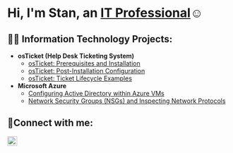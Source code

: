 <h1>Hi, I'm Stan, an <a href="https://linkedin.com/in/stanley-guerrero">IT Professional</a>☺</h1>

<h2>👨‍💻 Information Technology Projects:</h2>

- <b>osTicket (Help Desk Ticketing System)</b>
  - [osTicket: Prerequisites and Installation](https://github.com/stanguerrero/osticket-prereqs)
  - [osTicket: Post-Installation Configuration](https://github.com/stanguerrero/post-install-config)
  - [osTicket: Ticket Lifecycle Examples](https://github.com/stanguerrero/ticket-lifecycle)
- <b>Microsoft Azure</b>
  - [Configuring Active Directory within Azure VMs](https://github.com/stanguerrero/configure-ad)
  - [Network Security Groups (NSGs) and Inspecting Network Protocols](https://github.com/stanguerrero/azure-network-protocols)

<h2>🤳Connect with me:</h2>


[<img align="left" alt="Josh | LinkedIn" width="22px" src="https://cdn.jsdelivr.net/npm/simple-icons@v3/icons/linkedin.svg" />][linkedin]



[linkedin]: https://linkedin.com/in/stanley-guerrero
